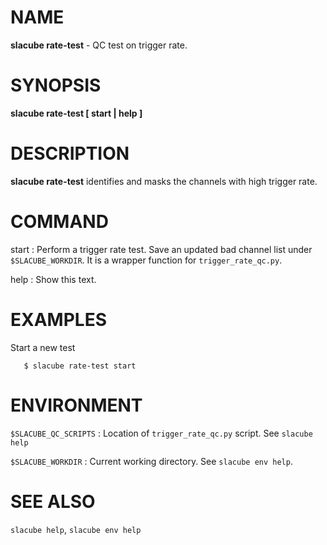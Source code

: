 NAME
====
**slacube rate-test** - QC test on trigger rate.

SYNOPSIS
========
**slacube rate-test [ start | help ]**

DESCRIPTION
===========
**slacube rate-test** identifies and masks the channels with high trigger rate.

COMMAND
=======
start
:   Perform a trigger rate test. Save an updated bad channel list under `$SLACUBE_WORKDIR`. It is a wrapper function for `trigger_rate_qc.py`.

help
:   Show this text.

EXAMPLES
========
Start a new test
```
   $ slacube rate-test start
```

ENVIRONMENT
===========
`$SLACUBE_QC_SCRIPTS`
:   Location of `trigger_rate_qc.py` script. See `slacube help`

`$SLACUBE_WORKDIR`
:   Current working directory. See `slacube env help`.


SEE ALSO
========
`slacube help`, `slacube env help`
